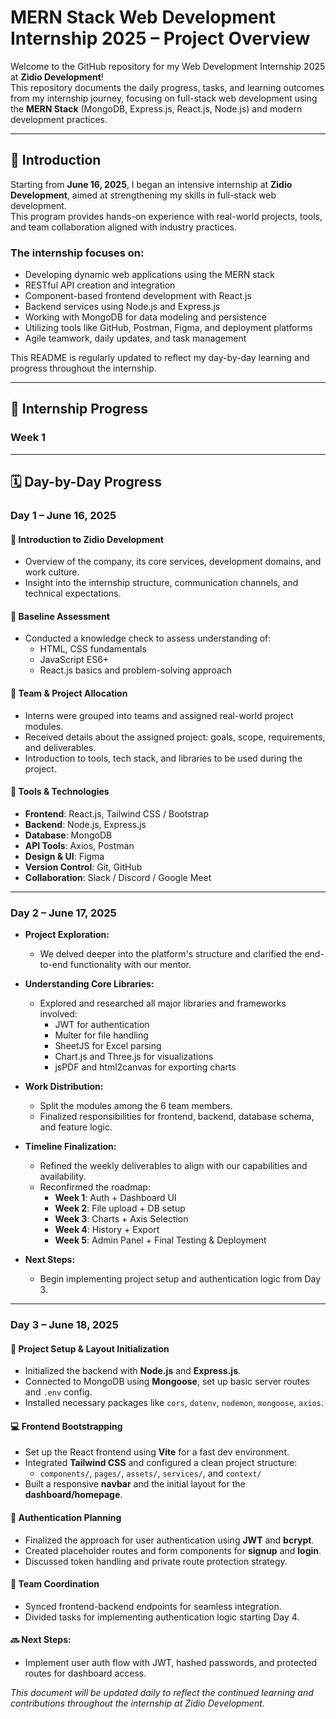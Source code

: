 # MERN Stack Web Development Internship 2025 – Project Overview

Welcome to the GitHub repository for my Web Development Internship 2025 at **Zidio Development**!  
This repository documents the daily progress, tasks, and learning outcomes from my internship journey, focusing on full-stack web development using the **MERN Stack** (MongoDB, Express.js, React.js, Node.js) and modern development practices.

---

## 📌 Introduction

Starting from **June 16, 2025**, I began an intensive internship at **Zidio Development**, aimed at strengthening my skills in full-stack web development.  
This program provides hands-on experience with real-world projects, tools, and team collaboration aligned with industry practices.

### The internship focuses on:
- Developing dynamic web applications using the MERN stack  
- RESTful API creation and integration  
- Component-based frontend development with React.js  
- Backend services using Node.js and Express.js  
- Working with MongoDB for data modeling and persistence  
- Utilizing tools like GitHub, Postman, Figma, and deployment platforms  
- Agile teamwork, daily updates, and task management

This README is regularly updated to reflect my day-by-day learning and progress throughout the internship.

---

## 📅 Internship Progress

### Week 1

---

## 🗓️ Day-by-Day Progress

### Day 1 – June 16, 2025

#### 🔹 Introduction to Zidio Development
- Overview of the company, its core services, development domains, and work culture.
- Insight into the internship structure, communication channels, and technical expectations.

#### 🔹 Baseline Assessment
- Conducted a knowledge check to assess understanding of:
  - HTML, CSS fundamentals  
  - JavaScript ES6+  
  - React.js basics and problem-solving approach

#### 🔹 Team & Project Allocation
- Interns were grouped into teams and assigned real-world project modules.
- Received details about the assigned project: goals, scope, requirements, and deliverables.
- Introduction to tools, tech stack, and libraries to be used during the project.

#### 🧰 Tools & Technologies
- **Frontend**: React.js, Tailwind CSS / Bootstrap  
- **Backend**: Node.js, Express.js  
- **Database**: MongoDB  
- **API Tools**: Axios, Postman  
- **Design & UI**: Figma  
- **Version Control**: Git, GitHub  
- **Collaboration**: Slack / Discord / Google Meet

---
### Day 2 – June 17, 2025

- **Project Exploration:**
  - We delved deeper into the platform's structure and clarified the end-to-end functionality with our mentor.

- **Understanding Core Libraries:**
  - Explored and researched all major libraries and frameworks involved:
    -  JWT for authentication
    -  Multer for file handling
    -  SheetJS for Excel parsing
    -  Chart.js and Three.js for visualizations
    -  jsPDF and html2canvas for exporting charts

- **Work Distribution:**
  - Split the modules among the 6 team members.
  - Finalized responsibilities for frontend, backend, database schema, and feature logic.

- **Timeline Finalization:**
  - Refined the weekly deliverables to align with our capabilities and availability.
  - Reconfirmed the roadmap:
    - **Week 1**: Auth + Dashboard UI
    - **Week 2**: File upload + DB setup
    - **Week 3**: Charts + Axis Selection
    - **Week 4**: History + Export
    - **Week 5**: Admin Panel + Final Testing & Deployment

- **Next Steps:**
  - Begin implementing project setup and authentication logic from Day 3.
    
---
### Day 3 – June 18, 2025

#### 🔧 Project Setup & Layout Initialization
- Initialized the backend with **Node.js** and **Express.js**.
- Connected to MongoDB using **Mongoose**, set up basic server routes and `.env` config.
- Installed necessary packages like `cors`, `dotenv`, `nodemon`, `mongoose`, `axios`.

#### 💻 Frontend Bootstrapping
- Set up the React frontend using **Vite** for a fast dev environment.
- Integrated **Tailwind CSS** and configured a clean project structure:
  - `components/`, `pages/`, `assets/`, `services/`, and `context/`
- Built a responsive **navbar** and the initial layout for the **dashboard/homepage**.

#### 🔐 Authentication Planning
- Finalized the approach for user authentication using **JWT** and **bcrypt**.
- Created placeholder routes and form components for **signup** and **login**.
- Discussed token handling and private route protection strategy.

#### 🤝 Team Coordination
- Synced frontend-backend endpoints for seamless integration.
- Divided tasks for implementing authentication logic starting Day 4.

#### 🔜 Next Steps:
- Implement user auth flow with JWT, hashed passwords, and protected routes for dashboard access.



_This document will be updated daily to reflect the continued learning and contributions throughout the internship at Zidio Development._
